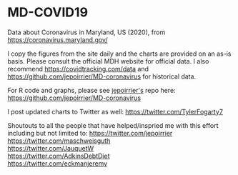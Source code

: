 # MD-COVID19
Data about Coronavirus in Maryland, US (2020), from https://coronavirus.maryland.gov/

I copy the figures from the site daily and the charts are provided on an as-is basis. Please consult the official MDH website for official data. I also recommend https://covidtracking.com/data and https://github.com/jepoirrier/MD-coronavirus for historical data. 

For R code and graphs, please see <a href="https://twitter.com/jepoirrier">jepoirrier's</a> repo here: https://github.com/jepoirrier/MD-coronavirus 

I post updated charts to Twitter as well: https://twitter.com/TylerFogarty7

Shoutouts to all the people that have helped/inspried me with this effort including but not limited to:
https://twitter.com/jepoirrier <br>
https://twitter.com/maschweisguth <br>
https://twitter.com/JauquetW <br>
https://twitter.com/AdkinsDebtDiet <br>
https://twitter.com/eckmanjeremy <br>
